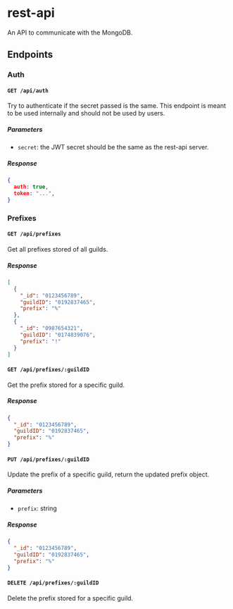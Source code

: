 # rest-api

An API to communicate with the MongoDB.

## Endpoints

### Auth

#### `GET /api/auth`

Try to authenticate if the secret passed is the same. This endpoint is meant to be used internally and should not be used by users.

##### Parameters

- `secret`: the JWT secret should be the same as the rest-api server.

##### Response

```json
{
  auth: true,
  token: "...",
}
```

### Prefixes

#### `GET /api/prefixes`

Get all prefixes stored of all guilds.

##### Response

```json
[
  {
    "_id": "0123456789",
    "guildID": "0192837465",
    "prefix": "%"
  },
  {
    "_id": "0987654321",
    "guildID": "0174839076",
    "prefix": "!"
  }
]
```

#### `GET /api/prefixes/:guildID`

Get the prefix stored for a specific guild.

##### Response

```json
{
  "_id": "0123456789",
  "guildID": "0192837465",
  "prefix": "%"
}
```

#### `PUT /api/prefixes/:guildID`

Update the prefix of a specific guild, return the updated prefix object.

##### Parameters

- `prefix`: string

##### Response

```json
{
  "_id": "0123456789",
  "guildID": "0192837465",
  "prefix": "%"
}
```

#### `DELETE /api/prefixes/:guildID`

Delete the prefix stored for a specific guild.
